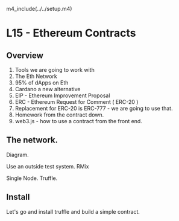 m4_include(../../setup.m4)

# L15 - Ethereum Contracts

## Overview

1. Tools we are going to work with
2. The Eth Network
3. 95% of dApps on Eth
4. Cardano a new alternative
5. EIP - Ethereum Improvement Proposal
6. ERC - Ethereum Request for Comment ( ERC-20 )
7. Replacement for ERC-20 is ERC-777 - we are going to use that.
8. Homework from the contract down.
8. web3.js - how to use a contract from the front end.

## The network.

Diagram.

Use an outside test system. RMix

Single Node. Truffle.

## Install

Let's go and install truffle and build a simple contract.




